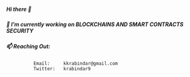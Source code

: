   #####   Hi there 👋
  ##### 🔭 I’m currently working on BLOCKCHAINS AND SMART CONTRACTS SECURITY
  ##### 📫 Reaching Out:
              Email:     kkrabindar@gmail.com
              Twitter:   krabindar9

<!--
**rkumar0099/rkumar0099** is a ✨ _special_ ✨ repository because its `README.md` (this file) appears on your GitHub profile.

Here are some ideas to get you started:

- 🔭 I’m currently working on ...
- 🌱 I’m currently learning ...
- 👯 I’m looking to collaborate on ...
- 🤔 I’m looking for help with ...
- 💬 Ask me about ...
- 📫 How to reach me: ...
- 😄 Pronouns: ...
- ⚡ Fun fact: ...
-->
